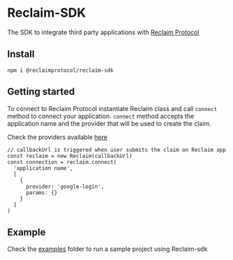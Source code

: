 # Reclaim-SDK
The SDK to integrate third party applications with [Reclaim Protocol](https://questbook.gitbook.io/reclaim-protocol/)


## Install
```
npm i @reclaimprotocol/reclaim-sdk
```

## Getting started
To connect to Reclaim Protocol instantiate Reclaim class and call `connect` method to connect your application. `connect` method accepts the application name and the provider that will be used to create the claim.

Check the providers available [here](/src/types/index.ts)

```
// callbackUrl is triggered when user submits the claim on Reclaim app
const reclaim = new Reclaim(callbackUrl)
const connection = reclaim.connect(
  'application name',
  [
    {
      provider: 'google-login',
      params: {}
    }
  ]
)

```

## Example

Check the [examples](/examples/) folder to run a sample project using Reclaim-sdk